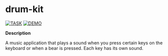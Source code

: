 # drum-kit

[![TASK](https://img.shields.io/badge/-TASK-green?style=flat)](https://github.com/rolling-scopes-school/tasks/blob/master/tasks/stage-0/projects.md#task-4-drum-kit-20)
[![DEMO](https://img.shields.io/badge/-DEMO-blue?style=flat)](https://pishuhott.github.io/drum-kit/)

**Description**

A music application that plays a sound when you press certain keys on the keyboard or when a bear is pressed. Each key has its own sound.
